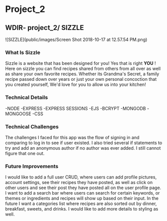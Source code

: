 # Project_2
## WDIR- project_2/ SIZZLE

![SIZZLE](public/images/Screen Shot 2018-10-17 at 12.57.54 PM.png)

### What Is Sizzle

Sizzle is a website that has been designed for you! Yes that is right **YOU** ! Here on sizzle you can find recipes shared from others from all over as well as share your own favorite recipes. Whether its Grandma's Secret, a family recipe passed down over years or just your own personal concoction that you created yourself, We'd love for you to allow us into your kitchen!

### Technical Details

-NODE
-EXPRESS
-EXPRESS SESSIONS
-EJS
-BCRYPT
-MONGODB
-MONGOOSE
-CSS

### Technical Challenges

The challenges I faced for this app was the flow of signing in and comparing to log in to see if user existed. I also tried several if statements to try and add an anonymous author if no author was ever added. I still cannot figure that one out.

### Future Improvements

I would like to add a full user CRUD, where users can add profile pictures, account settings, see their recipes they have posted, as well as click on other users and see their post they have posted all on the user profile page. I want to add a search bar where users can search for certain keywords, or themes or ingredients and recipes will show up based on their input. In the future I want a categories list where recipes are also sorted out by dinner, breakfast, sweets, and drinks. I would like to add more details to styling as well.

